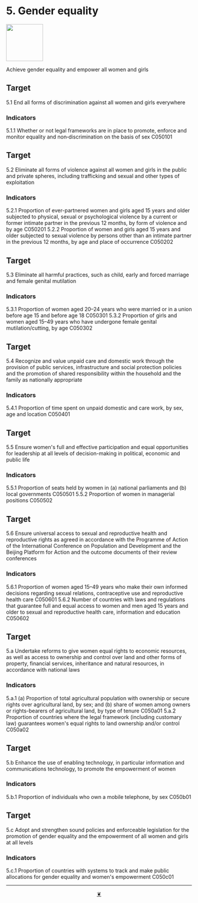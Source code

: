 # 5. Gender equality

<img src=https://theo-armour.github.io/sdg-2021/images/sdg-icons/E_SDG_Icons-05.jpg width=100 >

Achieve gender equality and empower all women and girls


## Target

5.1 End all forms of discrimination against all women and girls everywhere

### Indicators

5.1.1 Whether or not legal frameworks are in place to promote, enforce and monitor equality and non‑discrimination on the basis of sex C050101

## Target

5.2 Eliminate all forms of violence against all women and girls in the public and private spheres, including trafficking and sexual and other types of exploitation

### Indicators

5.2.1 Proportion of ever-partnered women and girls aged 15 years and older subjected to physical, sexual or psychological violence by a current or former intimate partner in the previous 12 months, by form of violence and by age C050201
5.2.2 Proportion of women and girls aged 15 years and older subjected to sexual violence by persons other than an intimate partner in the previous 12 months, by age and place of occurrence C050202

## Target

5.3 Eliminate all harmful practices, such as child, early and forced marriage and female genital mutilation

### Indicators

5.3.1 Proportion of women aged 20–24 years who were married or in a union before age 15 and before age 18 C050301
5.3.2 Proportion of girls and women aged 15–49 years who have undergone female genital mutilation/cutting, by age C050302

## Target

5.4 Recognize and value unpaid care and domestic work through the provision of public services, infrastructure and social protection policies and the promotion of shared responsibility within the household and the family as nationally appropriate

### Indicators

5.4.1 Proportion of time spent on unpaid domestic and care work, by sex, age and location C050401

## Target

5.5 Ensure women's full and effective participation and equal opportunities for leadership at all levels of decision-making in political, economic and public life

### Indicators

5.5.1 Proportion of seats held by women in (a) national parliaments and (b) local governments C050501
5.5.2 Proportion of women in managerial positions C050502

## Target

5.6 Ensure universal access to sexual and reproductive health and reproductive rights as agreed in accordance with the Programme of Action of the International Conference on Population and Development and the Beijing Platform for Action and the outcome documents of their review conferences

### Indicators

5.6.1 Proportion of women aged 15–49 years who make their own informed decisions regarding sexual relations, contraceptive use and reproductive health care C050601
5.6.2 Number of countries with laws and regulations that guarantee full and equal access to women and men aged 15 years and older to sexual and reproductive health care, information and education C050602

## Target

5.a Undertake reforms to give women equal rights to economic resources, as well as access to ownership and control over land and other forms of property, financial services, inheritance and natural resources, in accordance with national laws

### Indicators

5.a.1 (a) Proportion of total agricultural population with ownership or secure rights over agricultural land, by sex; and (b) share of women among owners or rights-bearers of agricultural land, by type of tenure C050a01
5.a.2 Proportion of countries where the legal framework (including customary law) guarantees women's equal rights to land ownership and/or control C050a02

## Target

5.b Enhance the use of enabling technology, in particular information and communications technology, to promote the empowerment of women

### Indicators

5.b.1 Proportion of individuals who own a mobile telephone, by sex C050b01

## Target

5.c Adopt and strengthen sound policies and enforceable legislation for the promotion of gender equality and the empowerment of all women and girls at all levels

### Indicators

5.c.1 Proportion of countries with systems to track and make public allocations for gender equality and women's empowerment C050c01

***

<center title="Hello! Click me to go up to the top" ><a class=aDingbat href=javascript:window.scrollTo(0,0);> ❦ </a></center>
